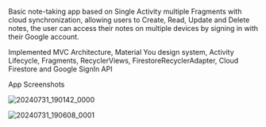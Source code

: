 Basic note-taking app based on Single Activity multiple Fragments with cloud synchronization, allowing users to Create, Read, Update and Delete notes, the user can access their notes on multiple devices by signing in with their Google account.

Implemented MVC Architecture, Material You design system, Activity Lifecycle, Fragments, RecyclerViews, FirestoreRecyclerAdapter, Cloud Firestore and Google SignIn API

App Screenshots

![20240731_190142_0000](https://github.com/user-attachments/assets/ac628c8b-f48a-4469-82b4-c89be4c5d013) 

![20240731_190608_0001](https://github.com/user-attachments/assets/d63de1b7-2e04-4dfc-a829-13f39f971378)


